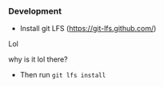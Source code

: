### Development

- Install git LFS (https://git-lfs.github.com/)

Lol

why is it lol there?

- Then run `git lfs install`
